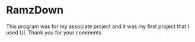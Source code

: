 # RamzDown
This program was for my associate project and it was my first project that I used UI. Thank you for your comments

